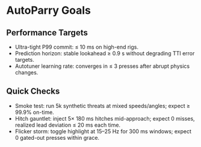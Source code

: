 # AutoParry Goals

## Performance Targets
- Ultra-tight P99 commit: ≤ 10 ms on high-end rigs.
- Prediction horizon: stable lookahead ≥ 0.9 s without degrading TTI error targets.
- Autotuner learning rate: converges in ≤ 3 presses after abrupt physics changes.

## Quick Checks
- Smoke test: run 5k synthetic threats at mixed speeds/angles; expect ≥ 99.9% on-time.
- Hitch gauntlet: inject 5× 180 ms hitches mid-approach; expect 0 misses, realized lead deviation ≤ 20 ms each time.
- Flicker storm: toggle highlight at 15–25 Hz for 300 ms windows; expect 0 gated-out presses within grace.
